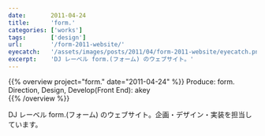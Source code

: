 ```yaml
---
date:       2011-04-24
title:      'form.'
categories: ['works']
tags:       ['design']
url:        '/form-2011-website/'
eyecatch:   '/assets/images/posts/2011/04/form-2011-website/eyecatch.png'
excerpt:    'DJ レーベル form.(フォーム) のウェブサイト。'
---
```


{{% overview project="form." date="2011-04-24" %}}
Produce: form.  
Direction, Design, Develop(Front End): akey  
{{% /overview %}}

DJ レーベル form.(フォーム) のウェブサイト。企画・デザイン・実装を担当しています。
